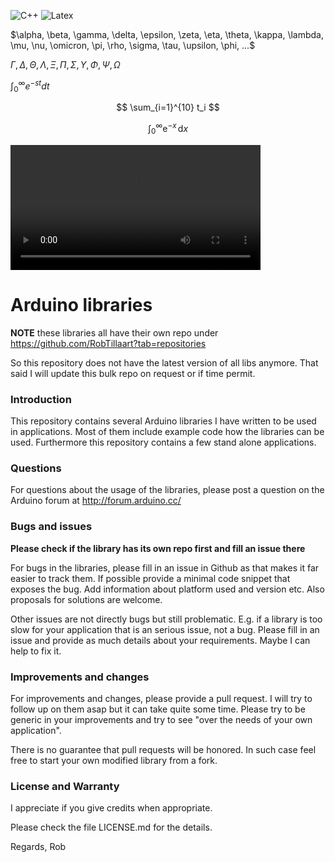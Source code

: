 ![C++](https://img.shields.io/badge/C++-Arduino-009988.svg?style=for-the-badge/&logo=c%2B%2B&logoColor=009988)
![Latex](https://img.shields.io/badge/Codigo-Latex-009988.svg?style=for-the-badge/&logo=latex&logoColor=00ff00)

$\alpha, \beta, \gamma, \delta, \epsilon, \zeta, \eta, \theta, \kappa, \lambda, \mu, \nu, \omicron, \pi, \rho, \sigma, \tau, \upsilon, \phi, ...$ 

$\Gamma,  \Delta,  \Theta, \Lambda, \Xi, \Pi, \Sigma, \Upsilon, \Phi, \Psi, \Omega$

$\int_0^\infty e^{-st}dt$

$$
\sum_{i=1}^{10} t_i
$$

$$
\int_0^\infty \mathrm{e}^{-x}\,\mathrm{d}x
$$

<video src="https://sec.ch9.ms/ch9/7247/7c8ddc1a-348b-4ba9-ab61-51fded6e7247/vstswiki_high.mp4" width=400 controls></video>

# Arduino libraries

**NOTE** these libraries all have their own repo under https://github.com/RobTillaart?tab=repositories

So this repository does not have the latest version of all libs anymore. 
That said I will update this bulk repo on request or if time permit.


### Introduction

This repository contains several Arduino libraries I have written to be used in applications. 
Most of them include example code how the libraries can be used. 
Furthermore this repository contains a few stand alone applications.


### Questions

For questions about the usage of the libraries, please post a question on the Arduino 
forum at http://forum.arduino.cc/


### Bugs and issues

**Please check if the library has its own repo first and fill an issue there**

For bugs in the libraries, please fill in an issue in Github as that makes it far easier to track them. 
If possible provide a minimal code snippet that exposes the bug. 
Add information about platform used and version etc.
Also proposals for solutions are welcome.

Other issues are not directly bugs but still problematic.
E.g. if a library is too slow for your application that is an serious issue, not a bug. 
Please fill in an issue and provide as much details about your requirements.
Maybe I can help to fix it.


### Improvements and changes

For improvements and changes, please provide a pull request. 
I will try to follow up on them asap but it can take quite some time. 
Please try to be generic in your improvements and try to see "over the needs of your own application".

There is no guarantee that pull requests will be honored.
In such case feel free to start your own modified library from a fork.


### License and Warranty

I appreciate if you give credits when appropriate.

Please check the file LICENSE.md for the details.


Regards,
Rob

